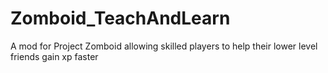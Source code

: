 # Zomboid_TeachAndLearn
A mod for Project Zomboid allowing skilled players to help their lower level friends gain xp faster

